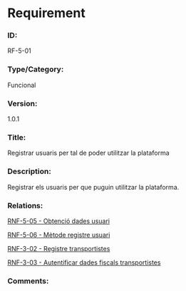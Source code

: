 # Requirement

### ID:
RF-5-01

### Type/Category:
Funcional

### Version:
1.0.1

### Title:
Registrar usuaris per tal de poder utilitzar la plataforma

### Description:
Registrar els usuaris per que puguin utilitzar la plataforma.

### Relations:
[RNF-5-05 - Obtenció dades usuari](./RNF-5-05.md)

[RNF-5-06 - Mètode registre usuari](./RNF-5-06.md)

[RNF-3-02 - Registre transportistes](../transportistes/RNF-3-02.md)

[RNF-3-03 - Autentificar dades fiscals transportistes](../transportistes/RNF-3-03.md)

### Comments:
